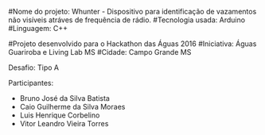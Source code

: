 #Nome do projeto: Whunter - Dispositivo para identificação de vazamentos não visíveis atráves de frequência de rádio.
#Tecnologia usada: Arduino
#Linguagem: C++

#Projeto desenvolvido para o Hackathon das Águas 2016
#Iniciativa: Águas Guariroba e Living Lab MS
#Cidade: Campo Grande MS

Desafio: Tipo A

Participantes:
- Bruno José da Silva Batista
- Caio Guilherme da Silva Moraes
- Luis Henrique Corbelino
- Vitor Leandro Vieira Torres
